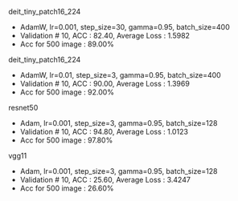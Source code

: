 deit_tiny_patch16_224
- AdamW, lr=0.001, step_size=30, gamma=0.95, batch_size=400
- Validation # 10, ACC : 82.40, Average Loss : 1.5982
- Acc for 500 image : 89.00%

deit_tiny_patch16_224
- AdamW, lr=0.01, step_size=3, gamma=0.95, batch_size=400
- Validation # 10, ACC : 90.00, Average Loss : 1.3969
- Acc for 500 image : 92.00%

resnet50
- Adam, lr=0.001, step_size=3, gamma=0.95, batch_size=128
- Validation # 10, ACC : 94.80, Average Loss : 1.0123
- Acc for 500 image : 97.80%

vgg11
- Adam, lr=0.001, step_size=3, gamma=0.95, batch_size=128
- Validation # 10, ACC : 25.60, Average Loss : 3.4247
- Acc for 500 image : 26.60%